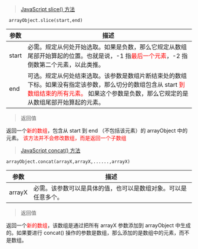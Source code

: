 > [JavaScript slice() 方法](http://www.w3school.com.cn/jsref/jsref_slice_array.asp)
```
 arrayObject.slice(start,end)
```
参数| 描述
---|---
start | 必需。规定从何处开始选取。如果是负数，那么它规定从数组尾部开始算起的位置。也就是说，-1 指<font color=red>最后一个元素</font>，-2 指倒数第二个元素，以此类推。
end| 可选。规定从何处结束选取。该参数是数组片断结束处的数组下标。如果没有指定该参数，那么切分的数组包含从 start <font color=red>到数组结束的所有元素。</font> 如果这个参数是负数，那么它规定的是从数组尾部开始算起的元素。

>  返回值

返回一个<font color=red>新的数组</font>，包含从 start 到 end （不包括该元素）的 arrayObject 中的元素。 <font color=red>该方法并不会修改数组，而是返回一个子数组</font>


> [JavaScript concat() 方法](http://www.w3school.com.cn/jsref/jsref_concat_array.asp)
```
arrayObject.concat(arrayX,arrayX,......,arrayX)
```
参数| 描述
---|---
arrayX | 必需。该参数可以是具体的值，也可以是数组对象。可以是任意多个。

>  返回值

返回一个<font color=red>新的数组</font>，该数组是通过把所有 arrayX 参数添加到 arrayObject 中生成的。如果要进行 concat() 操作的参数是数组，那么添加的是数组中的元素，而不是数组。

